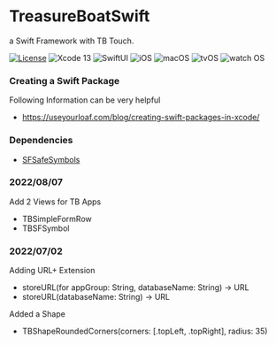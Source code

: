 # TreasureBoatSwift

a Swift Framework with TB Touch.

[![License](https://img.shields.io/badge/License-MIT-green)](https://github.com/ishimoto/TreasureBoatSwift/blob/main/LICENSE)
![Xcode 13](https://img.shields.io/badge/XCode-13%2B-blue)
![SwiftUI](https://img.shields.io/badge/SwiftUI-3-blue)
![iOS](https://img.shields.io/badge/iOS-15%2B-orange)
![macOS](https://img.shields.io/badge/macOS-12%2B-orange)
![tvOS](https://img.shields.io/badge/tvOS-2%2B-orange)
![watch OS](https://img.shields.io/badge/watchOS-2%2B-orange)

### Creating a Swift Package

Following Information can be very helpful

* https://useyourloaf.com/blog/creating-swift-packages-in-xcode/

### Dependencies

* [SFSafeSymbols](https://github.com/SFSafeSymbols/SFSafeSymbols)

        
### 2022/08/07

Add 2 Views for TB Apps

* TBSimpleFormRow
* TBSFSymbol

### 2022/07/02

Adding URL+ Extension

* storeURL(for appGroup: String, databaseName: String) -> URL
* storeURL(databaseName: String) -> URL

Added a Shape

* TBShapeRoundedCorners(corners: [.topLeft, .topRight], radius: 35)
